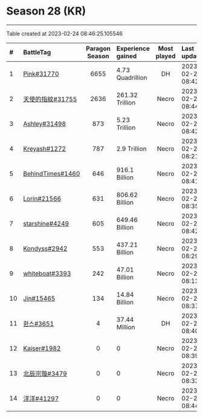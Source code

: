 # Season 28 (KR)

---
Table created at 2023-02-24 08:46:25.105546

| #  |                              BattleTag                               | Paragon Season | Experience gained | Most played |     Last update     |
| :- | :------------------------------------------------------------------- | :------------: | :---------------- | :---------: | :------------------ |
| 1  | [Pink#31770](https://kr.diablo3.com/profile/Pink-31770/)             |      6655      | 4.73 Quadrillion  |     DH      | 2023-02-24 08:42:46 |
| 2  | [天使的指紋#31755](https://kr.diablo3.com/profile/天使的指紋-31755/)           |      2636      | 261.32 Trillion   |    Necro    | 2023-02-24 08:44:02 |
| 3  | [Ashley#31498](https://kr.diablo3.com/profile/Ashley-31498/)         |      873       | 5.23 Trillion     |    Necro    | 2023-02-24 08:42:13 |
| 4  | [Kreyash#1272](https://kr.diablo3.com/profile/Kreyash-1272/)         |      787       | 2.9 Trillion      |    Necro    | 2023-02-24 08:21:43 |
| 5  | [BehindTimes#1460](https://kr.diablo3.com/profile/BehindTimes-1460/) |      646       | 916.1 Billion     |    Necro    | 2023-02-24 08:41:08 |
| 6  | [Lorin#21566](https://kr.diablo3.com/profile/Lorin-21566/)           |      631       | 806.62 Billion    |    Necro    | 2023-02-24 08:35:46 |
| 7  | [starshine#4249](https://kr.diablo3.com/profile/starshine-4249/)     |      605       | 649.46 Billion    |    Necro    | 2023-02-24 08:42:03 |
| 8  | [Kondyss#2942](https://kr.diablo3.com/profile/Kondyss-2942/)         |      553       | 437.21 Billion    |    Necro    | 2023-02-24 08:29:39 |
| 9  | [whiteboat#3393](https://kr.diablo3.com/profile/whiteboat-3393/)     |      242       | 47.01 Billion     |    Necro    | 2023-02-24 08:13:51 |
| 10 | [Jin#15465](https://kr.diablo3.com/profile/Jin-15465/)               |      134       | 14.84 Billion     |    Necro    | 2023-02-24 08:37:11 |
| 11 | [환스#3651](https://kr.diablo3.com/profile/환스-3651/)                   |       4        | 37.44 Million     |     DH      | 2023-02-24 08:40:44 |
| 12 | [Kaiser#1982](https://kr.diablo3.com/profile/Kaiser-1982/)           |       0        | 0                 |    Necro    | 2023-02-24 08:39:52 |
| 13 | [北辰宗璇#3479](https://kr.diablo3.com/profile/北辰宗璇-3479/)               |       0        | 0                 |    Necro    | 2023-02-24 08:33:41 |
| 14 | [洋洋#41297](https://kr.diablo3.com/profile/洋洋-41297/)                 |       0        | 0                 |    Necro    | 2023-02-24 08:44:22 |
